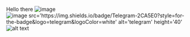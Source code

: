Hello there
![image]({https://img.shields.io/badge/Telegram-2CA5E0?style=for-the-badge&logo=telegram&logoColor=white})
![image src='https://img.shields.io/badge/Telegram-2CA5E0?style=for-the-badge&logo=telegram&logoColor=white' alt='telegram' height='40']({https://t.me/Kim_Sofa})
![alt text]([http://url/to/img.png](https://img.shields.io/badge/Telegram-2CA5E0?style=for-the-badge&logo=telegram&logoColor=white))
